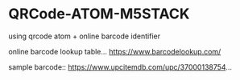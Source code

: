 # QRCode-ATOM-M5STACK
using qrcode atom + online barcode identifier

online barcode lookup table...
https://www.barcodelookup.com/

sample barcode::
https://www.upcitemdb.com/upc/37000138754...

